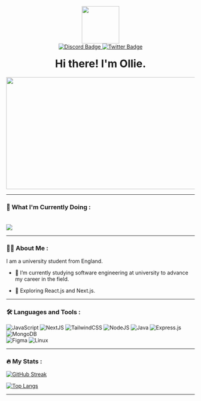 <div id="header" align="center">
  <img src="https://beta.beenhamow.co.uk/img/logo.svg" width="100" />
  <div id="badges">
    <a href="https://discord.beenhamow.co.uk" target="_blank">
      <img src="https://img.shields.io/badge/Discord-navy?style=for-the-badge&logo=discord&logoColor=white" alt="Discord Badge"/>
    </a>
    <a href="https://twitter.beenhamow.co.uk" target="_blank">
      <img src="https://img.shields.io/badge/Twitter-blue?style=for-the-badge&logo=twitter&logoColor=white" alt="Twitter Badge"/>
    </a>
  </div>
  <img src="https://komarev.com/ghpvc/?username=ElBeenMachine&style=flat-square&color=blue" alt=""/>
  <h1 style="margin-top: 20px">
    Hi there! I'm Ollie.
  </h1>
</div>
<div align="center">
  <img src="https://media.giphy.com/media/dWesBcTLavkZuG35MI/giphy.gif" width="600" height="300"/>
</div>

---

### 🏃 What I'm Currently Doing :

<img src="https://lanyard.cnrad.dev/api/499345183763070976" style="margin-top: 20px">

---

### 👨‍💻 About Me :
I am a university student from England.
- :telescope: I’m currently studying software engineering at university to advance my career in the field.

- :seedling: Exploring React.js and Next.js.

---

### 🛠️ Languages and Tools : 
![JavaScript](https://img.shields.io/badge/JavaScript-FFD900?style=for-the-badge&logo=javascript&logoColor=black) 
![NextJS](https://img.shields.io/badge/Next.js-000000?style=for-the-badge&logo=next.js&logoColor=white)
![TailwindCSS](https://img.shields.io/badge/tailwindcss-0F172A?style=for-the-badge&&logo=tailwindcss&logoColor=white)
![NodeJS](https://img.shields.io/badge/Node.js-6DA55F?style=for-the-badge&logo=node.js&logoColor=white) 
![Java](https://img.shields.io/badge/Java-ED8B00?style=for-the-badge&logo=oracle&logoColor=white)
![Express.js](https://img.shields.io/badge/Express.js-404d59?style=for-the-badge&logo=express&logoColor=white) 
![MongoDB](https://img.shields.io/badge/MongoDB-4ea94b?style=for-the-badge&logo=mongodb&logoColor=white) 	
![Figma](https://img.shields.io/badge/Figma-BB00FF?style=for-the-badge&logo=figma&logoColor=white) 
![Linux](https://img.shields.io/badge/Linux-FCC624?style=for-the-badge&logo=linux&logoColor=black) 

---

### 🔥 My Stats :
[![GitHub Streak](http://github-readme-streak-stats.herokuapp.com?user=ElBeenMachine&theme=dark&background=000000)]()

[![Top Langs](https://github-readme-stats.vercel.app/api/top-langs/?username=ElBeenMachine&layout=compact&theme=vision-friendly-dark)]()

---

